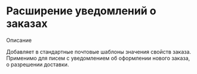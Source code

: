 # Расширение уведомлений о заказах

Описание 

Добавляет в стандартные почтовые шаблоны значения свойств заказа. Применимо для писем с уведомлением об оформлении нового заказа, о разрешении доставки.
